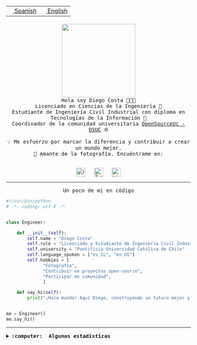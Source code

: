 <table border="0"  align="right">
 <tr><td><a href="README.md"><img src="https://upload.wikimedia.org/wikipedia/commons/thumb/8/89/Bandera_de_Espa%C3%B1a.svg/1200px-Bandera_de_Espa%C3%B1a.svg.png" height="10"> Spanish</a></td>
 <td><a href="README.en.md"><img src="https://upload.wikimedia.org/wikipedia/commons/a/a4/Flag_of_the_United_States.svg" height="10"> English</a></td></tr>
</table><br><br><br>

<p align="center">
  <img src="https://github.com/diegocostares/diegocostares/blob/main/Images/aaa2.gif?raw=true" height="200px" weight="200px">
  <br><samp>
    Hola soy Diego Costa 👨🏻‍💻<br>
    Licenciado en Ciencias de la Ingeniería 🤖<br>
    Estudiante de Ingeniería Civil Industrial con diploma en Tecnologías de la Información 🧠<br>
    Coordinador de la comunidad universitaria <a href="https://github.com/open-source-uc">OpenSourceUc - OSUC</a> 🌐<br>
  <br>
    💡 Me esfuerzo por marcar la diferencia y contribuir a crear un mundo mejor.<br>
    📸 Amante de la fotografía. Encuéntrame en: <br>
  <br></samp>
</p>

<p align="center">
   <a href="https://instagram.com/diegocosta_no" target="blank">
      <img align="center" src="https://cdn.jsdelivr.net/npm/simple-icons@3.0.1/icons/instagram.svg" alt="instagram" height="25px" width="25px" />
      &#8203;
   </a>
   &nbsp; &nbsp; &nbsp;
   <a href="https://t.me/diegocosta_no" target="blank">
      <img align="center" alt="Telegram" width="25px" src="https://icons-for-free.com/iconfiles/png/512/Telegram-1324888767380505522.png" />
      &#8203;
   </a>
   &nbsp; &nbsp; &nbsp;
   <a href="https://www.linkedin.com/in/diegocostar/" target="blank">
      <img align="center" alt="LinkedIn" width="25px" src="https://img.icons8.com/metro/452/linkedin.png" />
      &#8203;
   </a>
</p>

---

<p align="center"><front size="25"><samp>Un poco de mi en código</samp></front></p>

```python
#!/usr/bin/python
# -*- coding: utf-8 -*-


class Engineer:

    def __init__(self):
        self.name = "Diego Costa"
        self.role = "Licenciado y Estudiante de Ingeniería Civil Industrial"
        self.university = "Pontificia Universidad Católica de Chile"
        self.language_spoken = ["es_CL", "en_US"]
        self.hobbies = [
              "Fotografía",
              "Contribuir en proyectos open-source",
              "Participar en comunidad",
              ]

    def say_hi(self):
        print("¡Hola mundo! Aquí Diego, construyendo un futuro mejor y cambiando el mundo.")


me = Engineer()
me.say_hi()
```

---

<details>
  <summary><b><samp>:computer: &nbsp;Algunas estadísticas</samp></b></summary>
  <br/></p>

<!--START_SECTION:waka-->
![Code Time](http://img.shields.io/badge/Code%20Time-1%2C287%20hrs%2011%20mins-blue)

📅 **Soy más productivo los Martes** 

```text
Lunes                    829 commits         ████░░░░░░░░░░░░░░░░░░░░░   15.62 % 
Martes                   1005 commits        █████░░░░░░░░░░░░░░░░░░░░   18.94 % 
Miércoles                630 commits         ███░░░░░░░░░░░░░░░░░░░░░░   11.87 % 
Jueves                   793 commits         ████░░░░░░░░░░░░░░░░░░░░░   14.94 % 
Viernes                  733 commits         ███░░░░░░░░░░░░░░░░░░░░░░   13.81 % 
Sábado                   475 commits         ██░░░░░░░░░░░░░░░░░░░░░░░   08.95 % 
Domingo                  842 commits         ████░░░░░░░░░░░░░░░░░░░░░   15.87 % 
```


📊 **Esta semana me dediqué a** 

```text
🐱‍💻 Proyectos: 
proyecto-2023-2-proyecto-7 hrs 35 mins       ████████████░░░░░░░░░░░░░   50.00 % 
tarea-3-diegocostares    5 hrs 18 mins       █████████░░░░░░░░░░░░░░░░   34.92 % 
codefest-uc-2023-2       54 mins             █░░░░░░░░░░░░░░░░░░░░░░░░   05.93 % 
proyecto-2023-2-grupo-11 23 mins             █░░░░░░░░░░░░░░░░░░░░░░░░   02.60 % 
fastapi_template         17 mins             ░░░░░░░░░░░░░░░░░░░░░░░░░   01.88 % 
```


 Last Updated on 09/11/2023 18:34:53 UTC
<!--END_SECTION:waka-->

<p align="center"> <img src="https://github-readme-stats.vercel.app/api?username=diegocostares&show_icons=true&theme=ayu-mirage" alt="abhisheknaiidu" /></p>

</details>
